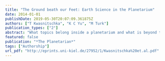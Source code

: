 ```yaml
---
title: "The Ground beath our Feet: Earth Science in the Planetarium"
date: 2014-01-01
publishDate: 2019-05-30T20:07:09.361875Z
authors: ["T Kwasnitschka", "K C Yu", "M Turk"]
publication_types: ["2"]
abstract: "What topics belong inside a planetarium and what is beyond the scope of our mission? Are we limited to astronomy?"
featured: false
publication: "*The Planetarian*"
tags: ["Authorship"]
url_pdf: "http://eprints.uni-kiel.de/27952/1/Kwasnitschka%20et.al.pdf"
---
```


